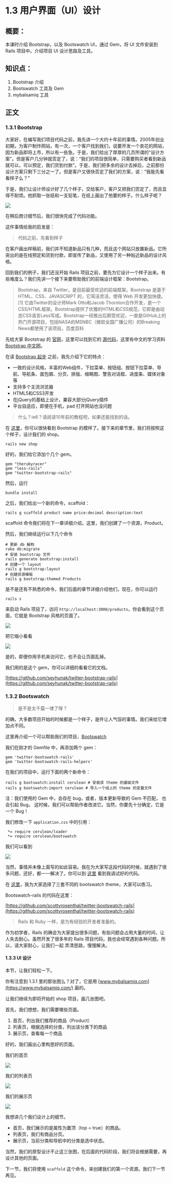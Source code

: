 # 1.3 用户界面（UI）设计

## 概要：

本课时介绍 Bootstrap，以及 Bootswatch UI，通过 Gem，将 UI 文件安装到 Rails 项目中。介绍项目 UI 设计思路及工具。

## 知识点：

1. Bootstrap 介绍
2. Bootswatch 工具及 Gem
3. mybalsamiq 工具

## 正文

### 1.3.1 Bootstrap

大家好，在编写我们项目代码之前，我先讲一个大约十年前的事情。2005年创业初期，为客户制作网站，有一次，一个客户找到我们，说要开发一个卖花的网站，因为新品即将上市，所以有一些急。于是，我们给出了厚厚的几页所谓的“设计方案”。但是客户几分钟就否定了，说：“我们的项目很简单，只需要购买者看到新品就可以，可以预定，我们货到付款”。于是，我们把多余的设计去掉后，之前那份设计方案只剩下三分之一了。但是客户又很快否定了我们的方案，说：“我能先看看样子么？”

于是，我们让设计师设计好了几个样子，交给客户，客户又把我们否定了，而且显得不耐烦。他抓取一张纸和一支铅笔，在纸上画出了他要的样子。什么样子呢？

![](../images/chapter_1/flower_sample.png)

在稍后商讨细节后，我们很快完成了代码功能。

这件事情给我的启发是：

> 代码之前，先看到样子

在客户画出样稿前，我们并不知道新品只有几种，而且这个网站只放置新品。它所突出的是在线预定和货到付款，即宣传了新品，又使用了另一种贴近新品的设计风格。

回到我们的例子，我们还没开始 Rails 项目之前，要先为它设计一个样子出来。有些难度么？我们先讲一个接下来要帮助我们的前端设计框架：Bootstrap。

> Bootstrap，来自 Twitter，是目前最受欢迎的前端框架。Bootstrap 是基于 HTML、CSS、JAVASCRIPT 的，它简洁灵活，使得 Web 开发更加快捷。[1] 它由Twitter的设计师Mark Otto和Jacob Thornton合作开发，是一个CSS/HTML框架。Bootstrap提供了优雅的HTML和CSS规范，它即是由动态CSS语言Less写成。Bootstrap一经推出后颇受欢迎，一直是GitHub上的热门开源项目，包括NASA的MSNBC（微软全国广播公司）的Breaking News都使用了该项目。百度百科

先给大家 Bootstrap 的 [官网](http://getbootstrap.com/)，这里可以找到它的 [源代码](https://github.com/twbs/bootstrap)，这里有中文的学习资料 [Bootstrap 中文网](http://www.bootcss.com/)。

在读 [Bootstrap 起步](http://v3.bootcss.com/getting-started) 之前，我先介绍下它的特点：

* 一致的设计风格，丰富的Web组件，下拉菜单、按钮组、按钮下拉菜单、导航、导航条、面包屑、分页、排版、缩略图、警告对话框、进度条、媒体对象等
* 支持多个主流浏览器
* HTML5和CSS3开发
* 在jQuery的基础上设计，兼容大部分jQuery插件
* 平台自适应，即便在手机，pad 打开网站也没问题

> 什么？ie6？请阅读10年前的教程吧，如果还能找到的话。

在 [这里](http://v3.bootcss.com/getting-started/#examples)，你可以很快看到 Bootstrap 的模样了。接下来的章节里，我们将按照这个样子，设计我们的 shop。

```
rails new shop
```

好的，我们给它添加个几个 gem。

```
gem "therubyracer"
gem "less-rails"
gem "twitter-bootstrap-rails"
```

然后，运行

`bundle install`

之后，我们给出一个新的命令，scaffold：

`rails g scaffold product name price:decimal description:text`

scaffold 命令我们将在下一章详细介绍，这里，我们创建了一个资源，Product。

然后，我们继续运行以下几个命令

```
# 更新 db 解构
rake db:migrate
# 安装 bootstrap 文件
rails generate bootstrap:install
# 创建一个 layout
rails g bootstrap:layout
# 创建资源模板
rails g bootstrap:themed Products
```

是不是还有不熟悉的命令，我们后面的章节详细介绍他们，现在，你可以运行

`rails s`

来启动 Rails 项目了，访问 `http://localhost:3000/products`，你会看到这个页面，它就是 Bootstrap 风格的页面了。

![](../images/chapter_1/bootstrap.png)

把它缩小看看

![](../images/chapter_1/bootstrap_small.png)

是的，即便你用手机来访问它，也不会让页面乱掉。

我们用的是这个 gem，你可以详细的看看它的文档。

[https://github.com/seyhunak/twitter-bootstrap-rails](https://github.com/seyhunak/twitter-bootstrap-rails)

### 1.3.2 Bootswatch

> 是不是太千篇一律了呀？

的确，大多数项目开始的时候都是一个样子，是件让人气馁的事情。我们来给它增加点不同。

这里再介绍一个可以帮助我们的项目，[Bootswatch](http://bootswatch.com/)

我们在刚才的 Gemfile 中，再添加两个 gem：

```
gem 'twitter-bootswatch-rails'
gem 'twitter-bootswatch-rails-helpers'
```

在我们的项目中，运行下面的两个新命令：

```
rails g bootswatch:install cerulean # 安装该 theme 的基础文件
rails g bootswatch:import cerulean # 导入一个线上的 theme 的变量文件
```

注：我们使用的 Gem 中，会存在 bug，或者，版本更新导致的 Gem 不匹配， 也会引起 Bug。 这时候，我们可以帮助作者改进它。当然，你要先十分确定，它是一个 Bug！

我们修改一下 `application.css` 中的引用：

```
 *= require cerulean/loader
 *= require cerulean/bootswatch
```

我们可以看到

![](../images/chapter_1/bootswatch.png)

当然，事情并未像上面写的如此容易。我在为大家写这段代码的时候，就遇到了很多问题，还好，都一一解决了。你可以到 [这里](https://github.com/liwei78/rails-practice-code/tree/master/chapter_1) 看到我调试好的代码。

在 [这里](https://github.com/liwei78/rails-practice-code/tree/master/chapter_1/shop-with-bootswatch)，我为大家选择了三套不同的 bootswatch theme，大家可以练习。

Bootswatch-rails 的代码在这里：

[https://github.com/scottvrosenthal/twitter-bootswatch-rails](https://github.com/scottvrosenthal/twitter-bootswatch-rails)

> Rails 和 Ruby 一样，是为有经验的开发者准备的。

作为初学者，Rails 的确会为大家提出很多问题，有些问题会占用大量的时间，让人失去耐心。虽然开发了很多年的 Rails 项目代码，我也会经常遇到各种问题。所以，请大家耐心，让我们一起
弄清思路，慢慢解决。

#### 1.3.3 UI 设计

本节，让我们轻松一下。

你有注意到 1.3.1 里的那张图么？对了，它是用 [www.mybalsamiq.com](https://www.mybalsamiq.com/) 画的。

让我们继续为即将开始的 shop 项目，画几张图吧。

首先，我们想想，我们需要哪些页面。

1. 首页，列出我们推荐的商品（Product）
2. 列表页，根据选择的分类，列出该分类下的商品
3. 展示页，查看每一个商品

好的，我们画出心里构思好的页面。

我们的首页

![](../images/chapter_1/index.png)

我们的列表页

![](../images/chapter_1/list.png)

我们的展示页

![](../images/chapter_1/show.png)

我想讲几个我们设计上的细节。

* 首页，我们展示的是属性为置顶（top = true）的商品。
* 列表页，我们有商品分页。
* 展示页，当前分类和导航中的分类是选中状态。

当然，我们的原型设计不止这三张图，在后面的代码阶段，我们将会根据需要，再设计其他的页面。

下一节，我们将使用 `scaffold` 这个命令，来创建我们的第一个资源。我们下一节再见。






